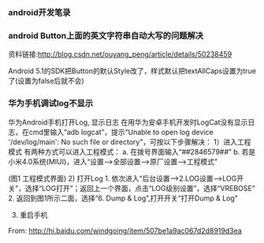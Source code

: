 ### android开发笔录

### android Button上面的英文字符串自动大写的问题解决

资料链接:http://blog.csdn.net/ouyang_peng/article/details/50238459

Android 5.1的SDK把Button的默认Style改了，样式默认把textAllCaps设置为true了(设置为false后就不会)

<style name="TextAppearance.Material.Button">

        <item name="textSize">@dimen/text_size_button_material</item>
        
        <item name="fontFamily">@string/font_family_button_material</item>
        
        <item name="textAllCaps">true</item>
        
        <item name="textColor">?attr/textColorPrimary</item>
        
</style>

### 华为手机调试log不显示

华为Android手机打开Log, 显示日志
在用华为安卓手机开发时LogCat没有显示日志，在cmd里输入“adb logcat”，提示“Unable to open log device '/dev/log/main': No such file or directory”，可按以下步骤解决：
1）进入工程模式
   有两种方式可以进入工程模式：
     a. 在拨号界面输入“*#*#2846579#*#*”
     b. 若是小米4.0系统(MIUI)，进入“设置-->全部设置-->原厂设置-->工程模式”
         
(图1 工程模式界面)
2) 打开Log
    1. 依次进入“后台设置-->2.LOG设置-->LOG开关”，选择“LOG打开”；返回上一个界面，点击“LOG级别设置”，选择“VREBOSE”
    2. 返回到图1所示二面，选择“6. Dump & Log”,打开开关“打开Dump & Log”

3) 重启手机

From: http://hi.baidu.com/windgoing/item/507be1a9ac067d2d8919d3ea


